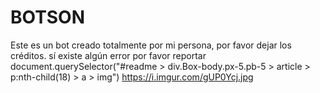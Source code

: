 # BOTSON
Este es un bot creado totalmente por mi persona, por favor dejar los créditos. sí existe algún error por favor reportar 
document.querySelector("#readme > div.Box-body.px-5.pb-5 > article > p:nth-child(18) > a > img") 
https://i.imgur.com/gUP0Ycj.jpg
